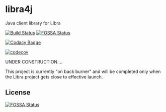 # libra4j
Java client library for Libra

[![Build Status](https://travis-ci.org/chaingrok/libra4j.svg?branch=master)](https://travis-ci.org/chaingrok/libra4j)
[![FOSSA Status](https://app.fossa.io/api/projects/git%2Bgithub.com%2Fchaingrok%2Flibra4j.svg?type=shield)](https://app.fossa.io/projects/git%2Bgithub.com%2Fchaingrok%2Flibra4j?ref=badge_shield)

[![Codacy Badge](https://api.codacy.com/project/badge/Grade/742b6bd43fee4b9ea7dfeeb8c27a6528)](https://www.codacy.com/manual/chaingrok/libra4j?utm_source=github.com&amp;utm_medium=referral&amp;utm_content=chaingrok/libra4j&amp;utm_campaign=Badge_Grade)

[![codecov](https://codecov.io/gh/chaingrok/libra4j/branch/master/graph/badge.svg)](https://codecov.io/gh/chaingrok/libra4j)

UNDER CONSTRUCTION....

This project is currently "on back burner" and will be completed only when the Libra project gets close to effective launch.


## License
[![FOSSA Status](https://app.fossa.io/api/projects/git%2Bgithub.com%2Fchaingrok%2Flibra4j.svg?type=large)](https://app.fossa.io/projects/git%2Bgithub.com%2Fchaingrok%2Flibra4j?ref=badge_large)